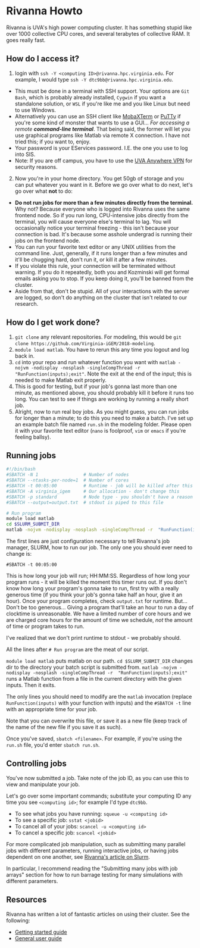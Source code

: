 # Rivanna Howto

Rivanna is UVA's high power computing cluster. It has something stupid like over 1000 collective CPU cores, and several terabytes of collective RAM. It goes really fast.

## How do I access it?

1. login with `ssh -Y <computing ID>@rivanna.hpc.virginia.edu`. For example, I would type `ssh -Y dtc9bb@rivanna.hpc.virginia.edu`.
  - This must be done in a terminal with SSH support. Your options are `Git Bash`, which is probably already installed, `Cygwin` if you want a standalone solution, or `WSL` if you're like me and you like Linux but need to use Windows.
  - Alternatively you can use an SSH client like [MobaXTerm](https://mobaxterm.mobatek.net/) or [PuTTy](https://www.putty.org/) if you're some kind of monster that wants to use a GUI... _For accessing a remote **command-line terminal**_. That being said, the former will let you use graphical programs like Matlab via remote X connection. I have not tried this; if you want to, enjoy.
  - Your password is your EServices password. I.E. the one you use to log into SIS.
  - Note: If you are off campus, you have to use the [UVA Anywhere VPN](http://its.virginia.edu/vpn/) for security reasons.
2. Now you're in your home directory. You get 50gb of storage and you can put whatever you want in it. Before we go over what to do next, let's go over what **not** to do:
  - **Do not run jobs for more than a few minutes directly from the terminal.** Why not? Because everyone who is logged into Rivanna uses the same frontend node. So if you run long, CPU-intensive jobs directly from the terminal, you will cause everyone else's terminal to lag. You will occasionally notice your terminal freezing - this isn't because your connection is bad. It's because some asshole undergrad is running their jobs on the frontend node.
  - You can run your favorite text editor or any UNIX utilities from the command line. Just, generally, if it runs longer than a few minutes and it'll be chugging hard, don't run it, or kill it after a few minutes.
  - If you violate this rule, your connection will be terminated without warning. If you do it repeatedly, both you and Kozminski will get formal emails asking you to stop. If you keep doing it, you'll be banned from the cluster.
  - Aside from that, don't be stupid. All of your interactions with the server are logged, so don't do anything on the cluster that isn't related to our research.
  
## How do I get work done?

1. `git clone` any relevant repositories. For modeling, this would be `git clone https://github.com/Virginia-iGEM/2018-modeling`.
2. `module load matlab`. You have to rerun this any time you logout and log back in.
3. `cd` into your repo and run whatever function you want with `matlab -nojvm -nodisplay -nosplash -singleCompThread -r "RunFunction(inputs);exit"`. Note the exit at the end of the input; this is needed to make Matlab exit properly.
4. This is good for testing, but if your job's gonna last more than one minute, as mentioned above, you should probably kill it before it runs too long. You can test to see if things are working by running a really short job.
5. Alright, now to run real boy jobs. As you might guess, you can run jobs for longer than a minute; to do this you need to make a batch. I've set up an example batch file named `run.sh` in the modeling folder. Please open it with your favorite text editor (`nano` is foolproof, `vim` or `emacs` if you're feeling ballsy).

## Running jobs

``` bash
#!/bin/bash
#SBATCH -N 1                 # Number of nodes
#SBATCH --ntasks-per-node=1  # Number of cores
#SBATCH -t 00:05:00          # Runtime - job will be killed after this
#SBATCH -A virginia_igem     # Our allocation - don't change this
#SBATCH -p standard          # Node type - you shouldn't have a reason to change
#SBATCH --output=output.txt  # stdout is piped to this file

# Run program
module load matlab
cd $SLURM_SUBMIT_DIR
matlab -nojvm -nodisplay -nosplash -singleCompThread -r  "RunFunction(inputs);exit"
```

The first lines are just configuration necessary to tell Rivanna's job manager, SLURM, how to run our job. The only one you should ever need to change is:

`#SBATCH -t 00:05:00`

This is how long your job will run; HH:MM:SS. Regardless of how long your program runs - it will be killed the moment this timer runs out. If you don't know how long your program's gonna take to run, first try with a really generous time (if you think your job's gonna take half an hour, give it an hour). Once your program completes, check `output.txt` for runtime. But... Don't be too generous... Giving a program that'll take an hour to run a day of clocktime is unreasonable. We have a limited number of core hours and we are charged core hours for the amount of time we schedule, _not_ the amount of time or program takes to run.

I've realized that we don't print runtime to stdout - we probably should.

All the lines after `# Run program` are the meat of our script.

`module load matlab` puts matlab on our path.
`cd $SLURM_SUBMIT_DIR` changes dir to the directory your batch script is submitted from.
`matlab -nojvm -nodisplay -nosplash -singleCompThread -r  "RunFunction(inputs);exit"` runs a Matlab function from a file in the current directory with the given inputs. Then it exits.

The only lines you should need to modify are the `matlab` invocation (replace `RunFunction(inputs)` with your function with inputs) and the `#SBATCH -t` line with an appropriate time for your job.

Note that you can overwrite this file, or save it as a new file (keep track of the name of the new file if you save it as such).

Once you've saved, `sbatch <filename>`. For example, if you're using the `run.sh` file, you'd enter `sbatch run.sh`.

## Controlling jobs

You've now submitted a job. Take note of the job ID, as you can use this to view and manipulate your job.

Let's go over some important commands; substitute your computing ID any time you see `<computing id>`; for example I'd type `dtc9bb`.
- To see what jobs you have running: `squeue -u <computing id>`
- To see a specific job: `sstat <jobid>`
- To cancel all of your jobs: `scancel -u <computing id>`
- To cancel a specific job: `scancel <jobid>`

For more complicated job manipulation, such as submitting many parallel jobs with different parameters, running interactive jobs, or having jobs dependent on one another, see [Rivanna's article on Slurm](https://arcs.virginia.edu/slurm).

In particular, I recommend reading the "Submitting many jobs with job arrays" section for how to run barrage testing for many simulations with different parameters.

## Resources

Rivanna has written a lot of fantastic articles on using their cluster. See the following:
- [Getting started guide](https://arcs.virginia.edu/user-guide)
- [General user guide](https://arcs.virginia.edu/user-guide)
